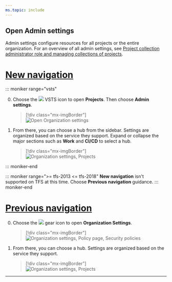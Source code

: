 ```yaml
---
ms.topic: include
---
```



## Open Admin settings 

Admin settings configure resources for all projects or the entire organization. For an overview of all admin settings, see [Project collection administrator role and managing collections of projects](/azure/devops/organizations/settings/about-settings#admin).

# [New navigation](#tab/new-nav)

::: moniker range="vsts"

0. Choose the ![](/azure/devops/_img/icons/project-icon.png) VSTS icon to open **Projects**. Then choose **Admin settings**. 

	> [!div class="mx-imgBorder"]  
	> ![Open Organization settings](/azure/devops/_shared/_img/settings/open-admin-settings-vert.png)  

0. From there, you can choose a hub from the sidebar. Settings are organized based on the service they support. Expand or collapse the major sections such as **Work** and **CI/CD** to select a hub. 

	> [!div class="mx-imgBorder"]  
	> ![Organization settings, Projects](/azure/devops/_shared/_img/settings/admin-organization-settings.png) 

::: moniker-end

::: moniker range=">= tfs-2013 <= tfs-2018"
**New navigation** isn't supported on TFS at this time. Choose  **Previous navigation** guidance.
::: moniker-end

# [Previous navigation](#tab/previous-nav)

0. Choose the ![](/azure/devops/_img/icons/gear-icon.png) gear icon to open **Organization Settings**.

	> [!div class="mx-imgBorder"]  
	> ![Organization settings, Policy page, Security policies](/azure/devops/_shared/_img/settings/open-organization-settings.png) 

0. From there, you can choose a hub. Settings are organized based on the service they support. 

	> [!div class="mx-imgBorder"]  
	> ![Organization settings, Projects](/azure/devops/_shared/_img/settings/open-admin-settings-horizontal.png) 


---